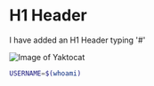# H1 Header
I have added an H1 Header typing '#' 

![Image of Yaktocat](https://octodex.github.com/images/yaktocat.png)

``` bash
USERNAME=$(whoami)
```

